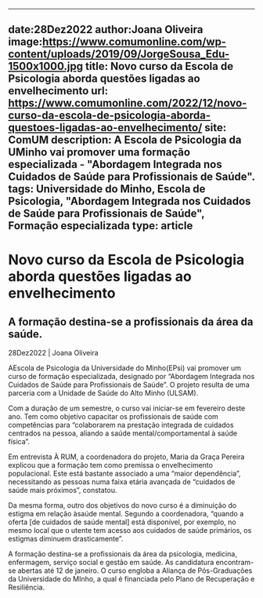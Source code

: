 
---
date:28Dez2022
author:Joana Oliveira
image:https://www.comumonline.com/wp-content/uploads/2019/09/JorgeSousa_Edu-1500x1000.jpg
title: Novo curso da Escola de Psicologia aborda questões ligadas ao envelhecimento
url: https://www.comumonline.com/2022/12/novo-curso-da-escola-de-psicologia-aborda-questoes-ligadas-ao-envelhecimento/
site: ComUM
description: A Escola de Psicologia da UMinho vai promover uma formação especializada - "Abordagem Integrada nos Cuidados de Saúde para Profissionais de Saúde".
tags: Universidade do Minho, Escola de Psicologia, "Abordagem Integrada nos Cuidados de Saúde para Profissionais de Saúde", Formação especializada
type: article
---


# Novo curso da Escola de Psicologia aborda questões ligadas ao envelhecimento

## A formação destina-se a profissionais da área da saúde.

28Dez2022 | Joana Oliveira

AEscola de Psicologia da Universidade do Minho(EPsi) vai promover um curso de formação especializada, designado por “Abordagem Integrada nos Cuidados de Saúde para Profissionais de Saúde”. O projeto resulta de uma parceria com a Unidade de Saúde do Alto Minho (ULSAM).

Com a duração de um semestre, o curso vai iniciar-se em fevereiro deste ano. Tem como objetivo capacitar os profissionais de saúde com competências para “colaborarem na prestação integrada de cuidados centrados na pessoa, aliando a saúde mental/comportamental à saúde física”.

Em entrevista À RUM, a coordenadora do projeto, Maria da Graça Pereira explicou que a formação tem como premissa o envelhecimento populacional. Este está bastante associado a uma “maior dependência”, necessitando as pessoas numa faixa etária avançada de “cuidados de saúde mais próximos”, constatou.

Da mesma forma, outro dos objetivos do novo curso é a diminuição do estigma em relação àsaúde mental. Segundo a coordenadora, “quando a oferta [de cuidados de saúde mental] está disponível, por exemplo, no mesmo local que o utente tem acesso aos cuidados de saúde primários, os estigmas diminuem drasticamente”.

A formação destina-se a profissionais da área da psicologia, medicina, enfermagem, serviço social e gestão em saúde. As candidatura encontram-se abertas até 12 de janeiro. O curso engloba a Aliança de Pós-Graduações da Universidade do MInho, a qual é financiada pelo Plano de Recuperação e Resiliência.

